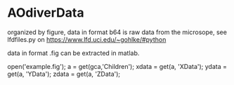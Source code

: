 # AOdiverData
organized by figure, data in format b64 is raw data from the microsope, see lfdfiles.py on https://www.lfd.uci.edu/~gohlke/#python

data in format .fig can be extracted in matlab.

open('example.fig');
a = get(gca,'Children');
xdata = get(a, 'XData');
ydata = get(a, 'YData');
zdata = get(a, 'ZData');
